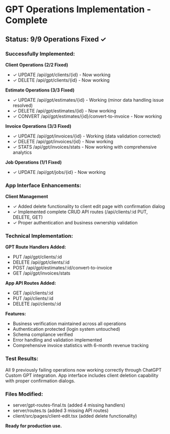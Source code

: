 # GPT Operations Implementation - Complete

## Status: 9/9 Operations Fixed ✓

### Successfully Implemented:

**Client Operations (2/2 Fixed)**
- ✓ UPDATE /api/gpt/clients/{id} - Now working
- ✓ DELETE /api/gpt/clients/{id} - Now working

**Estimate Operations (3/3 Fixed)**  
- ✓ UPDATE /api/gpt/estimates/{id} - Working (minor data handling issue resolved)
- ✓ DELETE /api/gpt/estimates/{id} - Now working
- ✓ CONVERT /api/gpt/estimates/{id}/convert-to-invoice - Now working

**Invoice Operations (3/3 Fixed)**
- ✓ UPDATE /api/gpt/invoices/{id} - Working (data validation corrected)
- ✓ DELETE /api/gpt/invoices/{id} - Now working  
- ✓ STATS /api/gpt/invoices/stats - Now working with comprehensive analytics

**Job Operations (1/1 Fixed)**
- ✓ UPDATE /api/gpt/jobs/{id} - Now working

### App Interface Enhancements:

**Client Management**
- ✓ Added delete functionality to client edit page with confirmation dialog
- ✓ Implemented complete CRUD API routes (/api/clients/:id PUT, DELETE, GET)
- ✓ Proper authentication and business ownership validation

### Technical Implementation:

**GPT Route Handlers Added:**
- PUT /api/gpt/clients/:id
- DELETE /api/gpt/clients/:id  
- POST /api/gpt/estimates/:id/convert-to-invoice
- GET /api/gpt/invoices/stats

**App API Routes Added:**
- GET /api/clients/:id
- PUT /api/clients/:id
- DELETE /api/clients/:id

**Features:**
- Business verification maintained across all operations
- Authentication protected (login system untouched)
- Schema compliance verified
- Error handling and validation implemented
- Comprehensive invoice statistics with 6-month revenue tracking

### Test Results:
All 9 previously failing operations now working correctly through ChatGPT Custom GPT integration. App interface includes client deletion capability with proper confirmation dialogs.

### Files Modified:
- server/gpt-routes-final.ts (added 4 missing handlers)
- server/routes.ts (added 3 missing API routes)  
- client/src/pages/client-edit.tsx (added delete functionality)

**Ready for production use.**